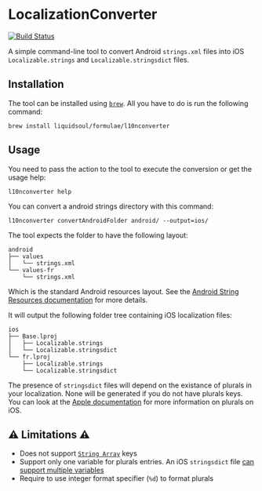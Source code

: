 # LocalizationConverter

[![Build Status](https://travis-ci.org/Liquidsoul/LocalizationConverter.svg?branch=master)](https://travis-ci.org/Liquidsoul/LocalizationConverter)

A simple command-line tool to convert Android `strings.xml` files into iOS `Localizable.strings` and `Localizable.stringsdict` files.

## Installation

The tool can be installed using [`brew`](http://brew.sh).
All you have to do is run the following command:

    brew install liquidsoul/formulae/l10nconverter

## Usage

You need to pass the action to the tool to execute the conversion or get the usage help:

    l10nconverter help

You can convert a android strings directory with this command:

    l10nconverter convertAndroidFolder android/ --output=ios/

The tool expects the folder to have the following layout:
```
android
├── values
│   └── strings.xml
└── values-fr
    └── strings.xml
```
Which is the standard Android resources layout. See the [Android String Resources documentation](https://developer.android.com/guide/topics/resources/string-resource.html) for more details.

It will output the following folder tree containing iOS localization files:
```
ios
├── Base.lproj
│   ├── Localizable.strings
│   └── Localizable.stringsdict
└── fr.lproj
    ├── Localizable.strings
    └── Localizable.stringsdict
```
The presence of `stringsdict` files will depend on the existance of plurals in your localization. None will be generated if you do not have plurals keys.
You can look at the [Apple documentation](https://developer.apple.com/library/ios/documentation/MacOSX/Conceptual/BPInternational/LocalizingYourApp/LocalizingYourApp.html#//apple_ref/doc/uid/10000171i-CH5-SW10) for more information on plurals on iOS.

## ⚠️ Limitations ⚠️

* Does not support [`String Array`](https://developer.android.com/guide/topics/resources/string-resource.html#StringArray) keys
* Support only one variable for plurals entries. An iOS `stringsdict` file [can support multiple variables](https://developer.apple.com/library/ios/documentation/MacOSX/Conceptual/BPInternational/StringsdictFileFormat/StringsdictFileFormat.html#//apple_ref/doc/uid/10000171i-CH16-SW3)
* Require to use integer format specifier (`%d`) to format plurals
